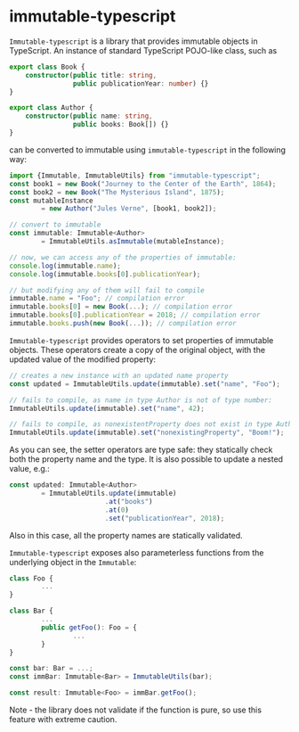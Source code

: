 # immutable-typescript
`Immutable-typescript` is a library that provides immutable objects in TypeScript.
An instance of standard TypeScript POJO-like class, such as
```typescript
export class Book {
    constructor(public title: string,
                public publicationYear: number) {}
}

export class Author {
    constructor(public name: string,
                public books: Book[]) {}
}
```
can be converted to immutable using `immutable-typescript` in the following way:
```typescript
import {Immutable, ImmutableUtils} from "immutable-typescript";
const book1 = new Book("Journey to the Center of the Earth", 1864);
const book2 = new Book("The Mysterious Island", 1875);
const mutableInstance
        = new Author("Jules Verne", [book1, book2]);

// convert to immutable
const immutable: Immutable<Author>
        = ImmutableUtils.asImmutable(mutableInstance);

// now, we can access any of the properties of immutable:
console.log(immutable.name);
console.log(immutable.books[0].publicationYear);

// but modifying any of them will fail to compile
immutable.name = "Foo"; // compilation error
immutable.books[0] = new Book(...); // compilation error
immutable.books[0].publicationYear = 2018; // compilation error
immutable.books.push(new Book(...)); // compilation error
```

`Immutable-typescript` provides operators to set properties of immutable objects. These operators create a copy of the original object,
with the updated value of the modified property:
```typescript
// creates a new instance with an updated name property
const updated = ImmutableUtils.update(immutable).set("name", "Foo");

// fails to compile, as name in type Author is not of type number:
ImmutableUtils.update(immutable).set("name", 42);

// fails to compile, as nonexistentProperty does not exist in type Author:
ImmutableUtils.update(immutable).set("nonexistingProperty", "Boom!");

```
As you can see, the setter operators are type safe: they statically check both the property name and the type.
It is also possible to update a nested value, e.g.:
```typescript
const updated: Immutable<Author>
        = ImmutableUtils.update(immutable)
                        .at("books")
                        .at(0)
                        .set("publicationYear", 2018);
```
Also in this case, all the property names are statically validated.

`Immutable-typescript` exposes also parameterless functions from the underlying object in the `Immutable`:

```typescript
class Foo {
        ...
}

class Bar {
        ...
        public getFoo(): Foo = {
                ...
        }
}

const bar: Bar = ...;
const immBar: Immutable<Bar> = ImmutableUtils(bar);

const result: Immutable<Foo> = immBar.getFoo();
```

Note - the library does not validate if the function is pure, so use this feature with extreme caution.
